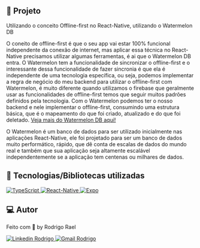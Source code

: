 ## :page_with_curl: Projeto

<LINKEDIN>
Utilizando o conceito Offline-first no React-Native, utilizando o Watermelon DB
</LINKEDIN>

O coneito de offline-first é que o seu app vai estar 100% funcional independente da conexão de internet, mas aplicar essa técnica no React-Native precisamos utilizar algumas ferramentas, é ai que o Watermelon DB entra. O Watermelon tem a funcionalidade de sincronizar o offline-first e o interessante dessa funcionalidade de fazer sincronia é que ela é independente de uma tecnologia específica, ou seja, podemos implementar a regra de negócio do meu backend para utilizar o offline-first com Watermelon, é muito diferente quando utilizamos o firebase que geralmente usar as funcionalidades de offline-first temos que seguir muitos padrões definidos pela tecnologia.
Com o Watermelon podemos ter o nosso backend e nele implementar o offline-first, consumindo uma estrutura básica, que é o mapeamento do que foi criado, atualizado e do que foi deletado.
[Veja mais do Watermelon DB aqui!](https://github.com/Nozbe/WatermelonDB)

<LINKEDIN>
O Watermelon é um banco de dados para ser utilizado inicialmente nas aplicações React-Native, ele foi projetado para ser um banco de dados muito performático, rápido, que dê conta de escalas de dados do mundo real e também que sua aplicação seja altamente escalável independentemente se a aplicação tem centenas ou milhares de dados.
</LINKEDIN>

## 🚀 Tecnologias/Bibliotecas utilizadas
  
<a href="https://www.typescriptlang.org/" target="_blank"> <img src="https://img.shields.io/badge/-TypeScript-3178C6?style=flat-square&logo=TypeScript&logoColor=white" alt="TypeScript"> </a>
<a href="https://reactnative.dev/" target="_blank"> <img src="https://img.shields.io/badge/-ReactNative-61DAFB?style=flat-square&logo=React&logoColor=white" alt="React-Native"> </a>
<a href="https://expo.dev/" target="_blank"> <img src="https://img.shields.io/badge/-Expo-32373E?style=flat-square&logo=expo&logoColor=white" alt="Expo"> </a>

## 💻 Autor

Feito com 💜 by Rodrigo Rael

<a href="https://www.linkedin.com/in/rodrigo-rael-a7a4b51a9/" target="_blank"> <img src="https://img.shields.io/badge/-RodrigoRael-blue?style=flat-square&logo=Linkedin&logoColor=white&link=https" alt="Linkedin Rodrigo"> </a>
<a href="https://img.shields.io/badge/-rodrigorael53@gmail.com-c14438?style=flat-square&logo=Gmail&logoColor=white&link=mailto:rodrigorael53@gmail.com" target="_blank"> <img src="https://img.shields.io/badge/-rodrigorael53@gmail.com-c14438?style=flat-square&logo=Gmail&logoColor=white&link=mailto:rodrigorael53@gmail.com" alt="Gmail Rodrigo"> </a>